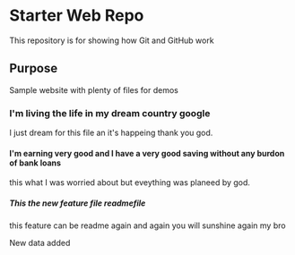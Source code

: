# Starter Web Repo

This repository is for showing how Git and GitHub work

## Purpose

Sample website with plenty of files for demos

### I'm living the life in my dream country google

I just dream for this file an it's happeing thank you god.

#### I'm earning very good and I have a very good saving without any burdon of bank loans

this what I was worried about but eveything was planeed by god.

##### This the new feature file readmefile

this feature can be readme again and again 
you will sunshine again my bro

New data added
